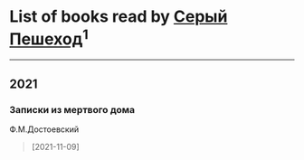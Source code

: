 # List of books read by [Серый Пешеход](https://plus.google.com/u/0/102909613832307653776/)<sup>1</sup>
---

## 2021

### Записки из мертвого дома
Ф.М.Достоевский
> [2021-11-09] 




